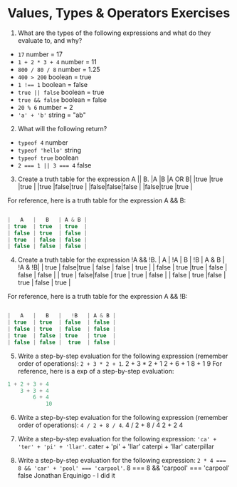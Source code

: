 # Values, Types & Operators Exercises

1. What are the types of the following expressions and what do they evaluate to, and why?
* `17` number = 17
* `1 + 2 * 3 + 4` number = 11
* `800 / 80 / 8` number = 1.25
* `400 > 200` boolean = true
* `1 !== 1` boolean = false
* `true || false` boolean = true
* `true && false` boolean = false
* `20 % 6` number = 2
* `'a' + 'b'` string = "ab"

2. What will the following return?
* `typeof 4` number
*  `typeof 'hello'` string
*  `typeof true` boolean
* `2 === 1 || 3 === 4` false

3. Create a truth table for the expression A || B.
|A    |B    |A OR B|
|true |true |true  |
|true |false|true  |
|false|false|false |
|false|true |true  |



For reference, here is a truth table for the expression A && B:

``` js

|   A   |   B   | A & B |
| true  | true  | true  |
| false | true  | false |
| true  | false | false |
| false | false | false |

```
4. Create a truth table for the expression !A && !B.
|   A   | !A   |  B   |   !B   | A & B | !A & !B|
| true  | false|true  | false  | false | true   |
| false | true |true  | false  | false |  false |
| true  | false|false | true   | true  |  false |
| false | true |false |  true  | false |  true  |



For reference, here is a truth table for the expression A && !B:

``` js

|   A   |   B   |   !B   | A & B |
| true  | true  | false  | false |
| false | true  | false  | false |
| true  | false | true   | true  |
| false | false |  true  | false |

```
5. Write a step-by-step evaluation for the following expression (remember order of operations): `2 + 3 * 2 + 1`.
2 + 3 * 2 + 1
2 + 6 + 1
8 + 1
9
  For reference, here is a exp of a step-by-step evaluation:
  ```js
  1 + 2 + 3 + 4
      3 + 3 + 4
          6 + 4
              10
  ```

 6. Write a step-by-step evaluation for the following expression (remember order of operations): `4 / 2 + 8 / 4`. 4 / 2 + 8 / 4
 2 + 2
 4

 7. Write a step-by-step evaluation for the following expression: `'ca' + 'ter' + 'pi' + 'llar'`.
 cater + 'pi' + 'llar'
 caterpi + 'llar'
 caterpillar

 8. Write a step-by-step evaluation for the following expression: `2 * 4 === 8 && 'car' + 'pool' === 'carpool'`.
 8 === 8 && 'carpool' === 'carpool'
 false
Jonathan Erquinigo - I did it
